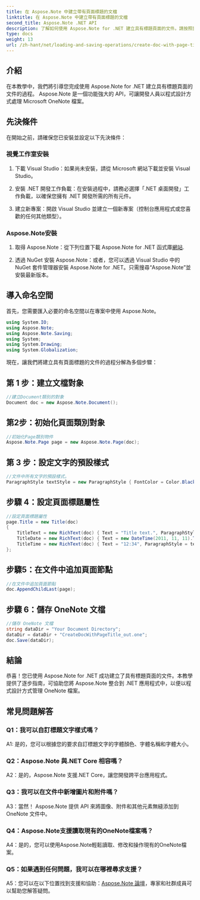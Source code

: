 ```yaml
---
title: 在 Aspose.Note 中建立帶有頁面標題的文檔
linktitle: 在 Aspose.Note 中建立帶有頁面標題的文檔
second_title: Aspose.Note .NET API
description: 了解如何使用 Aspose.Note for .NET 建立具有標題頁面的文件。請按照我們的逐步指南進行無縫整合。
type: docs
weight: 13
url: /zh-hant/net/loading-and-saving-operations/create-doc-with-page-title/
---
```

## 介紹

在本教學中，我們將引導您完成使用 Aspose.Note for .NET 建立具有標題頁面的文件的過程。 Aspose.Note 是一個功能強大的 API，可讓開發人員以程式設計方式處理 Microsoft OneNote 檔案。

## 先決條件

在開始之前，請確保您已安裝並設定以下先決條件：

### 視覺工作室安裝

1. 下載 Visual Studio：如果尚未安裝，請從 Microsoft 網站下載並安裝 Visual Studio。

2. 安裝 .NET 開發工作負載：在安裝過程中，請務必選擇「.NET 桌面開發」工作負載，以確保您擁有 .NET 開發所需的所有元件。

3. 建立新專案：開啟 Visual Studio 並建立一個新專案（控制台應用程式或您喜歡的任何其他類型）。

### Aspose.Note安裝

1. 取得 Aspose.Note：從下列位置下載 Aspose.Note for .NET 函式庫[網站](https://releases.aspose.com/note/net/).

2. 透過 NuGet 安裝 Aspose.Note：或者，您可以透過 Visual Studio 中的 NuGet 套件管理器安裝 Aspose.Note for .NET。只需搜尋“Aspose.Note”並安裝最新版本。

## 導入命名空間

首先，您需要匯入必要的命名空間以在專案中使用 Aspose.Note。

```csharp
using System.IO;
using Aspose.Note;
using Aspose.Note.Saving;
using System;
using System.Drawing;
using System.Globalization;
```

現在，讓我們將建立具有頁面標題的文件的過程分解為多個步驟：

## 第 1 步：建立文檔對象

```csharp
//建立Document類別的對象
Document doc = new Aspose.Note.Document();
```

## 第2步：初始化頁面類別對象

```csharp
//初始化Page類別物件
Aspose.Note.Page page = new Aspose.Note.Page(doc);
```

## 第 3 步：設定文字的預設樣式

```csharp
//文件中所有文字的預設樣式。
ParagraphStyle textStyle = new ParagraphStyle { FontColor = Color.Black, FontName = "Arial", FontSize = 10 };
```

## 步驟 4：設定頁面標題屬性

```csharp
//設定頁面標題屬性
page.Title = new Title(doc)
{
    TitleText = new RichText(doc) { Text = "Title text.", ParagraphStyle = textStyle },
    TitleDate = new RichText(doc) { Text = new DateTime(2011, 11, 11).ToString("D", CultureInfo.InvariantCulture), ParagraphStyle = textStyle },
    TitleTime = new RichText(doc) { Text = "12:34", ParagraphStyle = textStyle }
};
```

## 步驟5：在文件中追加頁面節點

```csharp
//在文件中追加頁面節點
doc.AppendChildLast(page);
```

## 步驟 6：儲存 OneNote 文檔

```csharp
//儲存 OneNote 文檔
string dataDir = "Your Document Directory";
dataDir = dataDir + "CreateDocWithPageTitle_out.one";
doc.Save(dataDir);
```

## 結論

恭喜！您已使用 Aspose.Note for .NET 成功建立了具有標題頁面的文件。本教學提供了逐步指南，可協助您將 Aspose.Note 整合到 .NET 應用程式中，以便以程式設計方式管理 OneNote 檔案。

## 常見問題解答

### Q1：我可以自訂標題文字樣式嗎？

A1: 是的，您可以根據您的要求自訂標題文字的字體顏色、字體名稱和字體大小。

### Q2：Aspose.Note 與.NET Core 相容嗎？

A2：是的，Aspose.Note 支援.NET Core，讓您開發跨平台應用程式。

### Q3：我可以在文件中新增圖片和附件嗎？

A3：當然！ Aspose.Note 提供 API 來將圖像、附件和其他元素無縫添加到 OneNote 文件中。

### Q4：Aspose.Note支援讀取現有的OneNote檔案嗎？

A4：是的，您可以使用Aspose.Note輕鬆讀取、修改和操作現有的OneNote檔案。

### Q5：如果遇到任何問題，我可以在哪裡尋求支援？

A5：您可以在以下位置找到支援和協助：[Aspose.Note 論壇](https://forum.aspose.com/c/note/28)，專家和社群成員可以幫助您解答疑問。